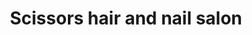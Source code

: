 ---
title: "Scissors hair and nail salon"
url: /robbinsville/scissors-hair-and-nail-salon/
shop: beauty
---